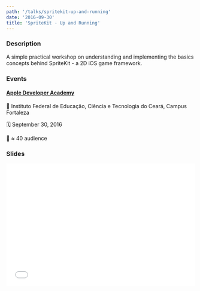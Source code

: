 ```yaml
---
path: '/talks/spritekit-up-and-running'
date: '2016-09-30'
title: 'SpriteKit - Up and Running'
---
```


### Description

A simple practical workshop on understanding and implementing the basics concepts behind SpriteKit - a 2D iOS game framework.

### Events

#### [Apple Developer Academy](http://developeracademy.ifce.edu.br/)

📍 Instituto Federal de Educação, Ciência e Tecnologia do Ceará, Campus Fortaleza

🗓️ September 30, 2016

👥 ≈ 40 audience

### Slides

<div style="left: 0; width: 100%; height: 0; position: relative; padding-bottom: 65.2103%;"><iframe src="//speakerdeck.com/player/f90f6d2344ca47bf8bb248d8fefa8748" style="border: 0; top: 0; left: 0; width: 100%; height: 100%; position: absolute;" allowfullscreen scrolling="no"></iframe></div>

